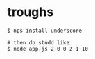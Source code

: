troughs
=======


```
$ nps install underscore

# then do studd like:
$ node app.js 2 0 0 2 1 10
```
